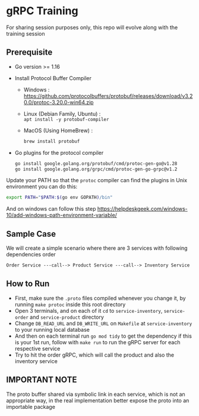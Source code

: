 # gRPC Training

For sharing session purposes only, this repo will evolve along with the training session

## Prerequisite

- Go version >= 1.16
- Install Protocol Buffer Compiler
  - Windows : <https://github.com/protocolbuffers/protobuf/releases/download/v3.20.0/protoc-3.20.0-win64.zip>
  - Linux (Debian Family, Ubuntu)  :  
  `apt install -y protobuf-compiler`
  - MacOS (Using HomeBrew) :  
  
    ```bash
    brew install protobuf
    ```

- Go plugins for the protocol compiler  

    ```bash
    go install google.golang.org/protobuf/cmd/protoc-gen-go@v1.28
    go install google.golang.org/grpc/cmd/protoc-gen-go-grpc@v1.2
    ```

Update your PATH so that the `protoc` compiler can find the plugins in Unix environment you can do this:  

```bash
export PATH="$PATH:$(go env GOPATH)/bin"
```

And on windows can follow this step <https://helpdeskgeek.com/windows-10/add-windows-path-environment-variable/>

## Sample Case

We will create a simple scenario where there are 3 services with following dependencies order  

```txt
Order Service ---call--> Product Service ---call--> Inventory Service
```

## How to Run

- First, make sure the `.proto` files compiled whenever you change it, by running `make protoc` inside this root directory
- Open 3 terminals, and on each of it `cd` to `service-inventory`, `service-order` and `service-product` directory
- Change `DB_READ_URL` and `DB_WRITE_URL` on `Makefile` at `service-inventory` to your running local database
- And then on each terminal run `go mod tidy` to get the dependency if this is your 1st run, follow with `make run` to run the gRPC server for each respective service
- Try to hit the order gRPC, which will call the product and also the inventory service

## IMPORTANT NOTE

The proto buffer shared via symbolic link in each service, which is not an appropriate way, in the real implementation better expose the proto into an importable package